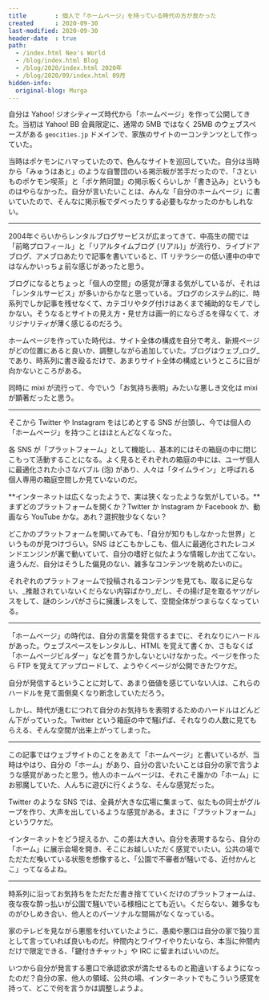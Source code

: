 ```yaml
---
title        : 個人で「ホームページ」を持っている時代の方が良かった
created      : 2020-09-30
last-modified: 2020-09-30
header-date  : true
path:
  - /index.html Neo's World
  - /blog/index.html Blog
  - /blog/2020/index.html 2020年
  - /blog/2020/09/index.html 09月
hidden-info:
  original-blog: Murga
---
```


自分は Yahoo! ジオシティーズ時代から「ホームページ」を作って公開してきた。当初は Yahoo! BB 会員限定に、通常の 5MB ではなく 25MB のウェブスペースがある `geocities.jp` ドメインで、家族のサイトの一コンテンツとして作っていた。

当時はポケモンにハマっていたので、色んなサイトを巡回していた。自分は当時から「みゅうはあと」のような自警団のいる掲示板が苦手だったので、「さといものポケモン喫茶」と「ポケ熱同盟」の掲示板くらいしか「書き込み」というものはやらなかった。自分が言いたいことは、みんな「自分のホームページ」に書いていたので、そんなに掲示板でダベったりする必要もなかったのかもしれない。

---

2004年ぐらいからレンタルブログサービスが広まってきて、中高生の間では「前略プロフィール」と「リアルタイムブログ (リアル)」が流行り、ライブドアブログ、アメブロあたりで記事を書いていると、IT リテラシーの低い連中の中ではなんかいっちょ前な感じがあったと思う。

ブログになるとちょっと「個人の空間」の感覚が薄まる気がしているが、それは「レンタルサービス」が多いからかなと思っている。ブログのシステム的に、時系列でしか記事を残せなくて、カテゴリやタグ付けはあくまで補助的なモノでしかない。そうなるとサイトの見え方・見せ方は画一的にならざるを得なくて、オリジナリティが薄く感じるのだろう。

ホームページを作っていた時代は、サイト全体の構成を自分で考え、新規ページがどの位置にあると良いか、調整しながら追加していた。ブログはウェブ_ログ_であり、時系列に書き殴るだけで、あまりサイト全体の構成というところに目が向かないところがある。

同時に mixi が流行って、今でいう「お気持ち表明」みたいな悪しき文化は mixi が顕著だったと思う。

---

そこから Twitter や Instagram をはじめとする SNS が台頭し、今では個人の「ホームページ」を持つことはほとんどなくなった。

各 SNS が「プラットフォーム」として機能し、基本的にはその箱庭の中に閉じこもって活動することになる。よく見るとそれぞれの箱庭の中には、ユーザ個人に最適化された小さなバブル (泡) があり、人々は「タイムライン」と呼ばれる個人専用の箱庭空間しか見ていないのだ。

**インターネットは広くなったようで、実は狭くなったような気がしている。**まずどのプラットフォームを開くか？Twitter か Instagram か Facebook か、動画なら YouTube かな。あれ？選択肢少なくない？

どこかのプラットフォームを開いてみても、「自分が知りもしなかった世界」というものが見つけづらい。SNS はどこもかしこも、個人に最適化されたレコメンドエンジンが裏で動いていて、自分の嗜好と似たような情報しか出てこない。違うんだ、自分はそうした偏見のない、雑多なコンテンツを眺めたいのに。

それぞれのプラットフォームで投稿されるコンテンツを見ても、取るに足らない、_推敲されていないくだらない内容ばかり_だし、その揚げ足を取るヤツがレスをして、謎のシンパがさらに擁護レスをして、空間全体がつまらなくなっている。

---

「ホームページ」の時代は、自分の言葉を発信するまでに、それなりにハードルがあった。ウェブスペースをレンタルし、HTML を覚えて書くか、さもなくば「ホームページビルダー」などを買うかしないといけなかった。ページを作ったら FTP を覚えてアップロードして、ようやくページが公開できたワケだ。

自分が発信するということに対して、あまり価値を感じていない人は、これらのハードルを見て面倒臭くなり断念していただろう。

しかし、時代が進むにつれて自分のお気持ちを表明するためのハードルはどんどん下がっていった。Twitter という箱庭の中で騒げば、それなりの人数に見てもらえる、そんな空間が出来上がってしまった。

---

この記事ではウェブサイトのことをあえて「ホームページ」と書いているが、当時はやはり、自分の「ホーム」があり、自分の言いたいことは自分の家で言うような感覚があったと思う。他人のホームページは、それこそ誰かの「ホーム」にお邪魔していた、人んちに遊びに行くような、そんな感覚だった。

Twitter のような SNS では、全員が大きな広場に集まって、似たもの同士がグループを作り、大声を出しているような感覚がある。まさに「プラットフォーム」というワケだ。

インターネットをどう捉えるか、この差は大きい。自分を表現するなら、自分の「ホーム」に展示会場を開き、そこにお越しいただく感覚でいたい。公共の場でただただ喚いている状態を想像すると、「公園で不審者が騒いでる、近付かんとこ」ってなるよね。

---

時系列に沿ってお気持ちをただただ書き捨てていくだけのプラットフォームは、夜な夜な酔っ払いが公園で騒いでいる様相にとても近い。くだらない、雑多なものがひしめき合い、他人とのパーソナルな間隔がなくなっている。

家のテレビを見ながら悪態を付いていたように、愚痴や悪口は自分の家で独り言として言っていれば良いものだ。仲間内とワイワイやりたいなら、本当に仲間内だけで限定できる、「鍵付きチャット」や IRC に留まればいいのだ。

いつから自分が発言する悪口で承認欲求が満たせるものと勘違いするようになったのだ？自分の家、他人の領域、公共の場、インターネットでもこういう感覚を持って、どこで何を言うかは調整しようよ。
